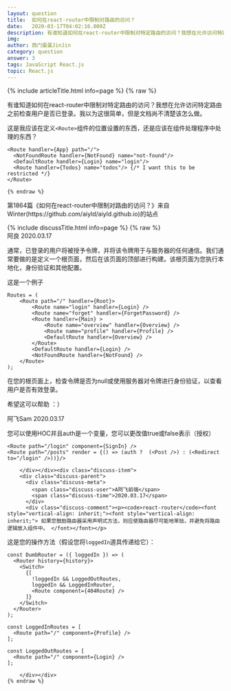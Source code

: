 ```yaml
---
layout: question
title:  如何在react-router中限制对路由的访问？
date:   2020-03-17T04:02:16.000Z
description: 有谁知道如何在react-router中限制对特定路由的访问？我想在允许访问特定路由之前检查用户是否已登录。我以为这很简单，但是文档尚不清楚该怎么做。...
img: 
author: 西门蛋蛋JinJin
category: question
answer: 3
tags: JavaScript React.js
topic: React.js
---
```

<div class="article-root">
  <div class="article">
    {% include articleTitle.html info=page %}
    {% raw %}
    <div class="article-content"><p><font style="vertical-align: inherit;"><font style="vertical-align: inherit;">有谁知道如何在react-router中限制对特定路由的访问？</font><font style="vertical-align: inherit;">我想在允许访问特定路由之前检查用户是否已登录。</font><font style="vertical-align: inherit;">我以为这很简单，但是文档尚不清楚该怎么做。</font></font></p>

<p><font style="vertical-align: inherit;"><font style="vertical-align: inherit;">这是我应该在定义</font></font><code>&lt;Route&gt;</code><font style="vertical-align: inherit;"><font style="vertical-align: inherit;">组件的</font><font style="vertical-align: inherit;">位置设置的东西</font><font style="vertical-align: inherit;">，还是应该在组件处理程序中处理的东西？</font></font></p>

<pre><code>&lt;Route handler={App} path="/"&gt;<font></font>
  &lt;NotFoundRoute handler={NotFound} name="not-found"/&gt;<font></font>
  &lt;DefaultRoute handler={Login} name="login"/&gt;<font></font>
  &lt;Route handler={Todos} name="todos"/&gt; {/* I want this to be restricted */}<font></font>
&lt;/Route&gt;<font></font>
</code></pre></div>
    {% endraw %}
  </div>
  <p class="winter_mark">第1864篇《如何在react-router中限制对路由的访问？》来自Winter(https://github.com/aiyld/aiyld.github.io)的站点</p>
  <div class="discuss-wrapper">
    {% include discussTitle.html info=page %}
    {% raw %}
    <div class="discuss-item">
        <div class="discuss-parent">
          <div class="discuss-meta">
            <span class="discuss-user">阿良</span>
            <span class="discuss-time">2020.03.17</span>
          </div>
          <div class="discuss-comment"><p><font style="vertical-align: inherit;"><font style="vertical-align: inherit;">通常，已登录的用户将被授予令牌，并将该令牌用于与服务器的任何通信。</font><font style="vertical-align: inherit;">我们通常要做的是定义一个根页面，然后在该页面的顶部进行构建。</font><font style="vertical-align: inherit;">该根页面为您执行本地化，身份验证和其他配置。</font></font></p>

<p><font style="vertical-align: inherit;"><font style="vertical-align: inherit;">这是一个例子</font></font></p>

<pre><code>Routes = (<font></font>
    &lt;Route path="/" handler={Root}&gt;<font></font>
        &lt;Route name="login" handler={Login} /&gt;<font></font>
        &lt;Route name="forget" handler={ForgetPassword} /&gt;<font></font>
        &lt;Route handler={Main} &gt;<font></font>
            &lt;Route name="overview" handler={Overview} /&gt;<font></font>
            &lt;Route name="profile" handler={Profile} /&gt;<font></font>
            &lt;DefaultRoute handler={Overview} /&gt;<font></font>
        &lt;/Route&gt;<font></font>
        &lt;DefaultRoute handler={Login} /&gt;<font></font>
        &lt;NotFoundRoute handler={NotFound} /&gt;<font></font>
    &lt;/Route&gt;<font></font>
);<font></font>
</code></pre>

<p><font style="vertical-align: inherit;"><font style="vertical-align: inherit;">在您的根页面上，检查令牌是否为null或使用服务器对令牌进行身份验证，以查看用户是否有效登录。</font></font></p>

<p><font style="vertical-align: inherit;"><font style="vertical-align: inherit;">希望这可以帮助 ：）</font></font></p></div>
        </div></div><div class="discuss-item">
        <div class="discuss-parent">
          <div class="discuss-meta">
            <span class="discuss-user">阿飞Sam</span>
            <span class="discuss-time">2020.03.17</span>
          </div>
          <div class="discuss-comment"><p><font style="vertical-align: inherit;"><font style="vertical-align: inherit;">您可以使用HOC并且auth是一个变量，您可以更改值true或false表示（授权）</font></font></p>

<pre><code>&lt;Route path="/login" component={SignIn} /&gt;<font></font>
&lt;Route path="/posts" render = {() =&gt; (auth ?  (&lt;Post /&gt;) : (&lt;Redirect to="/login" /&gt;))}/&gt;<font></font>
</code></pre></div>
        </div></div><div class="discuss-item">
        <div class="discuss-parent">
          <div class="discuss-meta">
            <span class="discuss-user">A阿飞前端</span>
            <span class="discuss-time">2020.03.17</span>
          </div>
          <div class="discuss-comment"><p><code>react-router</code><font style="vertical-align: inherit;"><font style="vertical-align: inherit;"> 如果您鼓励路由器采用声明式方法，则应使路由器尽可能地笨拙，并避免将路由逻辑放入组件中。 </font></font></p>

<p><font style="vertical-align: inherit;"><font style="vertical-align: inherit;">这是您的操作方法（假设您将</font></font><code>loggedIn</code><font style="vertical-align: inherit;"><font style="vertical-align: inherit;">道具</font><font style="vertical-align: inherit;">传递给它</font><font style="vertical-align: inherit;">）：</font></font></p>

<pre><code>const DumbRouter = ({ loggedIn }) =&gt; (<font></font>
  &lt;Router history={history}&gt;<font></font>
    &lt;Switch&gt;<font></font>
      {[<font></font>
        !loggedIn &amp;&amp; LoggedOutRoutes,<font></font>
        loggedIn &amp;&amp; LoggedInRouter,<font></font>
        &lt;Route component={404Route} /&gt;<font></font>
      ]}<font></font>
    &lt;/Switch&gt;<font></font>
  &lt;/Router&gt;<font></font>
);<font></font>
<font></font>
const LoggedInRoutes = [<font></font>
  &lt;Route path="/" component={Profile} /&gt;<font></font>
];<font></font>
<font></font>
const LoggedOutRoutes = [<font></font>
  &lt;Route path="/" component={Login} /&gt;<font></font>
];<font></font>
</code></pre></div>
        </div></div>
    {% endraw %}
  </div>
<div>
